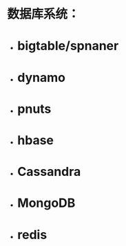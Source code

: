 # 数据库系统：

* # bigtable/spnaner
* # dynamo
* # pnuts
* # hbase
* # Cassandra
* # MongoDB
* # redis

# 



